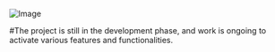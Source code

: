 ![Image](https://github.com/user-attachments/assets/af378baf-4d8b-46a0-abe0-124c8cab04de)

#The project is still in the development phase, and work is ongoing to activate various features and functionalities.
